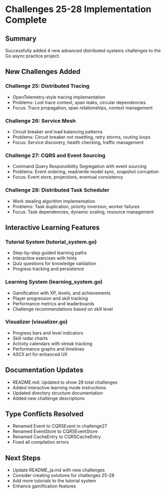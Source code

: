 # Challenges 25-28 Implementation Complete

## Summary
Successfully added 4 new advanced distributed systems challenges to the Go async practice project.

## New Challenges Added

### Challenge 25: Distributed Tracing
- OpenTelemetry-style tracing implementation
- Problems: Lost trace context, span leaks, circular dependencies
- Focus: Trace propagation, span relationships, context management

### Challenge 26: Service Mesh
- Circuit breaker and load balancing patterns
- Problems: Circuit breaker not resetting, retry storms, routing loops
- Focus: Service discovery, health checking, traffic management

### Challenge 27: CQRS and Event Sourcing
- Command Query Responsibility Segregation with event sourcing
- Problems: Event ordering, read/write model sync, snapshot corruption
- Focus: Event store, projections, eventual consistency

### Challenge 28: Distributed Task Scheduler
- Work stealing algorithm implementation
- Problems: Task duplication, priority inversion, worker failures
- Focus: Task dependencies, dynamic scaling, resource management

## Interactive Learning Features

### Tutorial System (tutorial_system.go)
- Step-by-step guided learning paths
- Interactive exercises with hints
- Quiz questions for knowledge validation
- Progress tracking and persistence

### Learning System (learning_system.go)  
- Gamification with XP, levels, and achievements
- Player progression and skill tracking
- Performance metrics and leaderboards
- Challenge recommendations based on skill level

### Visualizer (visualizer.go)
- Progress bars and level indicators
- Skill radar charts
- Activity calendars with streak tracking
- Performance graphs and timelines
- ASCII art for enhanced UX

## Documentation Updates
- README.md: Updated to show 28 total challenges
- Added interactive learning mode instructions
- Updated directory structure documentation
- Added new challenge descriptions

## Type Conflicts Resolved
- Renamed Event to CQRSEvent in challenge27
- Renamed EventStore to CQRSEventStore 
- Renamed CacheEntry to CQRSCacheEntry
- Fixed all compilation errors

## Next Steps
- Update README_ja.md with new challenges
- Consider creating solutions for challenges 25-28
- Add more tutorials to the tutorial system
- Enhance gamification features